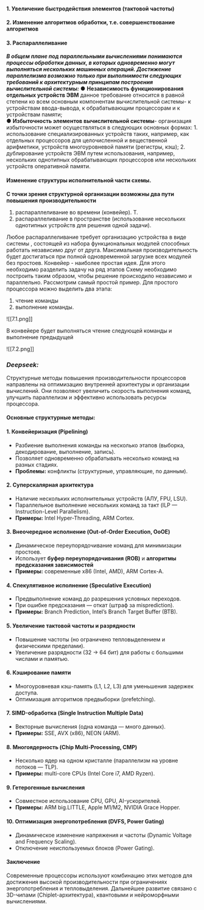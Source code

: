 #### 1. Увеличение быстродействия элементов (тактовой частоты) 
#### 2. Изменение алгоритмов обработки, т.е. совершенствование алгоритмов 
#### 3. Распараллеливание 

***В общем плане под параллельными вычислениями понимаются процессы обработки данных, в которых одновременно могут выполняться нескольких машинных операций. Достижение параллелизма возможно только при выполнимости следующих требований к архитектурным принципам построения вычислительной системы:***
● **Независимость функционирования отдельных устройств ЭВМ** данное требование относится в равной степени ко всем основным компонентам вычислительной системы- к устройствам ввода-вывода, к обрабатывающим процессорам и к устройствам памяти;    
● **Избыточность элементов вычислительной системы**- организация избыточности может осуществляться в следующих основных формах: 
	1. использование специализированных устройств таких, например, как отдельных процессоров для целочисленной и вещественной арифметики, устройств многоуровневой памяти (регистры, кэш); 
	2. дублирование устройств ЭВМ путем использования, например, нескольких однотипных обрабатывающих процессоров или нескольких устройств оперативной памяти. 

#### **Изменение структуры исполнительной части схемы.**

**С точки зрения структурной организации возможны два пути повышения производительности**
1. распараллеливание во времени (конвейер). Т. 
2. распараллеливание в пространстве (использование нескольких однотипных устройств для решения одной задачи). 

Любое распараллеливание требует организацию устройства в виде системы , состоящей из набора функциональных модулей способных работать независимо друг от друга. Максимальная производительность будет достигаться при полной одновременной загрузке всех модулей без простоев.
Конвейер - наиболее простая идея. Для этого необходимо разделить задачу на ряд этапов Схему необходимо построить таким образом, чтобы решение происходило независимо и параллельно. 
Рассмотрим самый простой пример. Для простого процессора можно выделить два этапа: 
1. чтение команды 
2. выполнение команды. 

![[7.1.png]]

В конвейере будет выполняться чтение следующей команды и выполнение предыдущей

![[7.2.png]]

### ***Deepseek:***

Структурные методы повышения производительности процессоров направлены на оптимизацию внутренней архитектуры и организации вычислений. Они позволяют увеличить скорость выполнения команд, улучшить параллелизм и эффективно использовать ресурсы процессора.  

#### **Основные структурные методы:**  

#### 1. Конвейеризация (Pipelining)
- Разбиение выполнения команды на несколько этапов (выборка, декодирование, выполнение, запись).  
- Позволяет одновременно обрабатывать несколько команд на разных стадиях.  
- **Проблемы:** конфликты (структурные, управляющие, по данным).  

#### 2. Суперскалярная архитектура  
- Наличие нескольких исполнительных устройств (АЛУ, FPU, LSU).  
- Параллельное выполнение нескольких команд за такт (ILP — Instruction-Level Parallelism).  
- **Примеры:** Intel Hyper-Threading, ARM Cortex.  

#### 3. Внеочередное исполнение (Out-of-Order Execution, OoOE)  
- Динамическое переупорядочивание команд для минимизации простоев.  
- Использует **буфер переупорядочивания (ROB)** и **алгоритмы предсказания зависимостей**
- **Примеры:** современные x86 (Intel, AMD), ARM Cortex-A.  

#### 4. Спекулятивное исполнение (Speculative Execution)  
- Предвыполнение команд до разрешения условных переходов.  
- При ошибке предсказания — откат (штраф за misprediction).  
- **Примеры:** Branch Prediction, Intel’s Branch Target Buffer (BTB).  

#### 5. Увеличение тактовой частоты и разрядности 
- Повышение частоты (но ограничено тепловыделением и физическими пределами).  
- Увеличение разрядности (32 → 64 бит) для работы с большими числами и памятью.  

#### 6. Кэширование памяти  
- Многоуровневая кэш-память (L1, L2, L3) для уменьшения задержек доступа.  
- Оптимизация алгоритмов предвыборки (prefetching).  

#### 7. SIMD-обработка (Single Instruction Multiple Data) 
- Векторные вычисления (одна команда — много данных).  
- **Примеры:** SSE, AVX (x86), NEON (ARM).  

#### 8. Многоядерность (Chip Multi-Processing, CMP)  
- Несколько ядер на одном кристалле (параллелизм на уровне потоков — TLP).  
- **Примеры:** multi-core CPUs (Intel Core i7, AMD Ryzen).  

#### 9. Гетерогенные вычисления  
- Совместное использование CPU, GPU, AI-ускорителей.  
- **Примеры:** ARM big.LITTLE, Apple M1/M2, NVIDIA Grace Hopper.  

#### 10. Оптимизация энергопотребления (DVFS, Power Gating)  
- Динамическое изменение напряжения и частоты (Dynamic Voltage and Frequency Scaling).  
- Отключение неиспользуемых блоков (Power Gating).  

#### **Заключение** 
Современные процессоры используют комбинацию этих методов для достижения высокой производительности при ограничениях энергопотребления и тепловыделения. Дальнейшее развитие связано с 3D-чипами (Chiplet-архитектура), квантовыми и нейроморфными вычислениями.